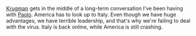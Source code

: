 <a href="https://www.nytimes.com/2020/07/23/opinion/us-italy-coronavirus.html">Krugman</a> gets in the middle of a long-term conversation I've been having with <a href="https://val.demar.in/">Paolo</a>. America has to look up to Italy. Even though we have huge advantages, we have terrible leadership, and that's why we're failing to deal with the virus. Italy is back online, while America is still crashing.
